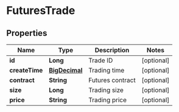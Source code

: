 
# FuturesTrade

## Properties

Name | Type | Description | Notes
------------ | ------------- | ------------- | -------------
**id** | **Long** | Trade ID |  [optional]
**createTime** | [**BigDecimal**](BigDecimal.md) | Trading time |  [optional]
**contract** | **String** | Futures contract |  [optional]
**size** | **Long** | Trading size |  [optional]
**price** | **String** | Trading price |  [optional]

